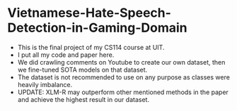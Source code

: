 # Vietnamese-Hate-Speech-Detection-in-Gaming-Domain
- This is the final project of my CS114 course at UIT.
- I put all my code and paper here.
- We did crawling comments on Youtube to create our own dataset, then we fine-tuned SOTA models on that dataset.
- The dataset is not recommended to use on any purpose as classes were heavily imbalance.
- UPDATE: XLM-R may outperform other mentioned methods in the paper and achieve the highest result in our dataset. 

